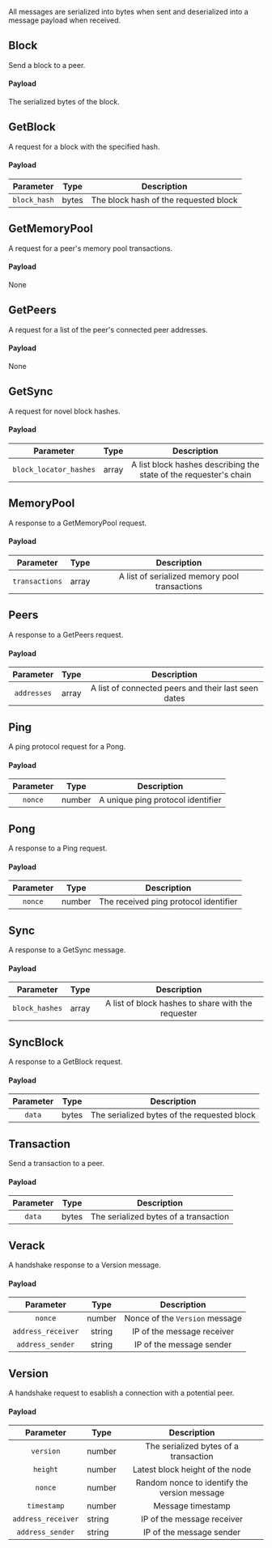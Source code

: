 
All messages are serialized into bytes when sent and deserialized into a message payload when received.

## Block

Send a block to a peer.

#### Payload

The serialized bytes of the block.

## GetBlock

A request for a block with the specified hash.

#### Payload

|   Parameter  | Type  |              Description              |
|:------------:|-------|:-------------------------------------:|
| `block_hash` | bytes | The block hash of the requested block |

## GetMemoryPool

A request for a peer's memory pool transactions.

#### Payload

None

## GetPeers

A request for a list of the peer's connected peer addresses.

#### Payload

None

## GetSync

A request for novel block hashes.

#### Payload

|        Parameter       | Type  |                            Description                            |
|:----------------------:|-------|:-----------------------------------------------------------------:|
| `block_locator_hashes` | array | A list block hashes describing the state of the requester's chain |

## MemoryPool

A response to a GetMemoryPool request.

#### Payload

|    Parameter   | Type  |                  Description                  |
|:--------------:|-------|:---------------------------------------------:|
| `transactions` | array | A list of serialized memory pool transactions |

## Peers

A response to a GetPeers request.

#### Payload

|  Parameter  | Type  |                     Description                     |
|:-----------:|-------|:---------------------------------------------------:|
| `addresses` | array | A list of connected peers and their last seen dates |
## Ping

A ping protocol request for a Pong.

#### Payload

| Parameter | Type   |            Description            |
|:---------:|--------|:---------------------------------:|
| `nonce`   | number | A unique ping protocol identifier |

## Pong

A response to a Ping request.

#### Payload

| Parameter | Type   |              Description              |
|:---------:|--------|:-------------------------------------:|
| `nonce`   | number | The received ping protocol identifier |

## Sync

A response to a GetSync message.

#### Payload

|    Parameter   | Type  |                     Description                    |
|:--------------:|-------|:--------------------------------------------------:|
| `block_hashes` | array | A list of block hashes to share with the requester |

## SyncBlock

A response to a GetBlock request.

#### Payload

| Parameter | Type  |                 Description                 |
|:---------:|-------|:-------------------------------------------:|
| `data`    | bytes | The serialized bytes of the requested block |

## Transaction

Send a transaction to a peer.

#### Payload

| Parameter | Type  |              Description              |
|:---------:|-------|:-------------------------------------:|
| `data`    | bytes | The serialized bytes of a transaction |

## Verack

A handshake response to a Version message.

#### Payload

|      Parameter     |  Type  |           Description          |
|:------------------:|:------:|:------------------------------:|
|       `nonce`      | number | Nonce of the `Version` message |
| `address_receiver` | string |   IP of the message receiver   |
|  `address_sender`  | string |    IP of the message sender    |

## Version

A handshake request to esablish a connection with a potential peer.

#### Payload

|      Parameter     | Type   |                  Description                 |
|:------------------:|--------|:--------------------------------------------:|
| `version`          | number | The serialized bytes of a transaction        |
| `height`           | number | Latest block height of the node              |
| `nonce`            | number | Random nonce to identify the version message |
| `timestamp`        | number | Message timestamp                            |
| `address_receiver` | string | IP of the message receiver                   |
| `address_sender`   | string | IP of the message sender                     |
